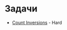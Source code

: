 # Задачи

- [Count Inversions](https://www.hackerrank.com/contests/inzva-02-algorithm-1-onsite-2018/challenges/count-inversions-2/problem) - Hard
